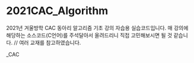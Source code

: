 # 2021CAC_Algorithm

2021년 겨울방학 CAC 동아리 알고리즘 기초 강의 자습용 실습코드입니다.
매 강의에 해당하는 소스코드(C언어)를 주석달아서 올려드리니 직접 고민해보시면 될 것 같습니다.
// 여러 교재를 참고하였습니다.

_CAC 
